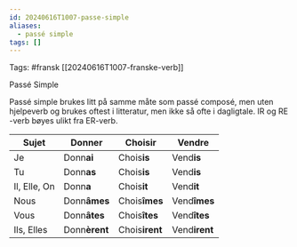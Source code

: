 ```yaml
---
id: 20240616T1007-passe-simple
aliases:
  - passé simple
tags: []
---
```


Tags: #fransk [[20240616T1007-franske-verb]]

Passé Simple

Passé simple brukes litt på samme måte som passé composé, men uten hjelpeverb og brukes oftest i litteratur, men ikke så ofte i dagligtale. IR og RE -verb bøyes ulikt fra ER-verb.

| Sujet        | Donn**er**    | Chois**ir**    | Vend**re**    |
| ------------ | ------------- | -------------- | ------------- |
| Je           | Donn**ai**    | Chois**is**    | Vend**is**    |
| Tu           | Donn**as**    | Chois**is**    | Vend**is**    |
| Il, Elle, On | Donn**a**     | Chois**it**    | Vend**it**    |
| Nous         | Donn**âmes**  | Chois**îmes**  | Vend**îmes**  |
| Vous         | Donn**âtes**  | Chois**îtes**  | Vend**îtes**  |
| Ils, Elles   | Donn**èrent** | Chois**irent** | Vend**irent** |
